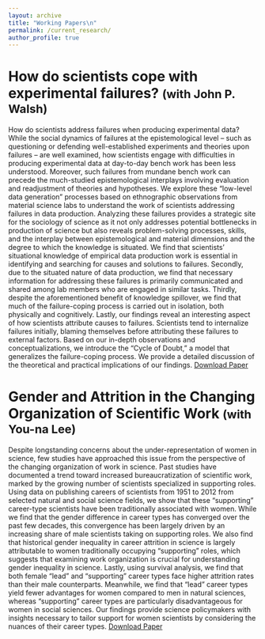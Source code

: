 ```yaml
---
layout: archive
title: "Working Papers\n"
permalink: /current_research/
author_profile: true
---
```




How do scientists cope with experimental failures? <small>(with John P. Walsh)</small>
======
How do scientists address failures when producing experimental data? While the social dynamics of failures at the epistemological level – such as questioning or defending well-established experiments and theories upon failures – are well examined, how scientists engage with difficulties in producing experimental data at day-to-day bench work has been less understood. Moreover, such failures from mundane bench work can precede the much-studied epistemological interplays involving evaluation and readjustment of theories and hypotheses. We explore these “low-level data generation” processes based on ethnographic observations from material science labs to understand the work of scientists addressing failures in data production. Analyzing these failures provides a strategic site for the sociology of science as it not only addresses potential bottlenecks in production of science but also reveals problem-solving processes, skills, and the interplay between epistemological and material dimensions and the degree to which the knowledge is situated. We find that scientists’ situational knowledge of empirical data production work is essential in identifying and searching for causes and solutions to failures. Secondly, due to the situated nature of data production, we find that necessary information for addressing these failures is primarily communicated and shared among lab members who are engaged in similar tasks. Thirdly, despite the aforementioned benefit of knowledge spillover, we find that much of the failure-coping process is carried out in isolation, both physically and cognitively. Lastly, our findings reveal an interesting aspect of how scientists attribute causes to failures. Scientists tend to internalize failures initially, blaming themselves before attributing these failures to external factors. Based on our in-depth observations and conceptualizations, we introduce the “Cycle of Doubt,” a model that generalizes the failure-coping process. We provide a detailed discussion of the theoretical and practical implications of our findings.  [Download Paper](woo_walsh_20250422.pdf)


Gender and Attrition in the Changing Organization of Scientific Work <small>(with You-na Lee)</small>
======
Despite longstanding concerns about the under-representation of women in science, few studies have approached this issue from the perspective of the changing organization of work in science. Past studies have documented a trend toward increased bureaucratization of scientific work, marked by the growing number of scientists specialized in supporting roles. Using data on publishing careers of scientists from 1951 to 2012 from selected natural and social science fields, we show that these “supporting” career-type scientists have been traditionally associated with women. While we find that the gender difference in career types has converged over the past few decades, this convergence has been largely driven by an increasing share of male scientists taking on supporting roles. We also find that historical gender inequality in career attrition in science is largely attributable to women traditionally occupying “supporting” roles, which suggests that examining work organization is crucial for understanding gender inequality in science. Lastly, using survival analysis, we find that both female “lead” and “supporting” career types face higher attrition rates than their male counterparts. Meanwhile, we find that “lead” career types yield fewer advantages for women compared to men in natural sciences, whereas “supporting” career types are particularly disadvantageous for women in social sciences. Our findings provide science policymakers with insights necessary to tailor support for women scientists by considering the nuances of their career types. [Download Paper](/files/woo_lee_20240115.pdf)

